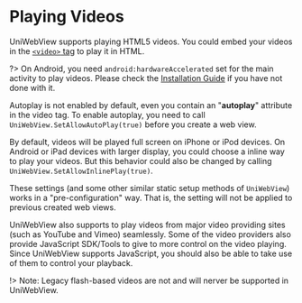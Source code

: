 # Playing Videos

UniWebView supports playing HTML5 videos. You could embed your videos in 
the [`<video>` tag](https://www.w3schools.com/html/html5_video.asp) to play 
it in HTML. 

?> On Android, you need `android:hardwareAccelerated` set for the main activity 
to play videos. Please check the [Installation Guide](/archived/3.4/installation) if 
you have not done with it.

Autoplay is not enabled by default, even you contain an 
"**autoplay**" attribute in the video tag. To enable autoplay, you need to 
call `UniWebView.SetAllowAutoPlay(true)` before you create a web view.

By default, videos will be played full screen on iPhone or iPod devices. On Android 
or iPad devices with larger display, you could choose a inline way to play your videos.
But this behavior could also be changed by calling `UniWebView.SetAllowInlinePlay(true)`.

These settings (and some other similar static setup methods of `UniWebView`) works in a 
"pre-configuration" way. That is, the setting will not be applied to previous 
created web views.

UniWebView also supports to play videos from major video providing sites
 (such as YouTube and Vimeo) seamlessly. Some of the video providers also 
 provide JavaScript SDK/Tools to give to more control on the video playing. 
 Since UniWebView supports JavaScript, you should also be able to take use 
 of them to control your playback.

!> Note: Legacy flash-based videos are not and will nerver be supported in UniWebView.
